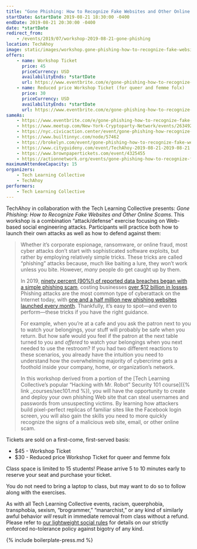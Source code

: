 ```yaml
---
title: "Gone Phishing: How to Recognize Fake Websites and Other Online Scams"
startDate: &startDate 2019-08-21 18:30:00 -0400
endDate: 2019-08-21 20:30:00 -0400
date: *startDate
redirect_from:
    - /events/2019/07/workshop-2019-08-21-gone-phishing
location: TechAhoy
image: static/images/workshop.gone-phishing-how-to-recognize-fake-websites-and-other-online-scams.blue.rectangle.png
offers:
    - name: Workshop Ticket
      price: 45
      priceCurrency: USD
      availabilityEnds: *startDate
      url: https://www.eventbrite.com/e/gone-phishing-how-to-recognize-fake-websites-and-other-online-scams-tickets-66489978315
    - name: Reduced price Workshop Ticket (for queer and femme folx)
      price: 30
      priceCurrency: USD
      availabilityEnds: *startDate
      url: https://www.eventbrite.com/e/gone-phishing-how-to-recognize-fake-websites-and-other-online-scams-tickets-66489978315
sameAs:
    - https://www.eventbrite.com/e/gone-phishing-how-to-recognize-fake-websites-and-other-online-scams-tickets-66489978315
    - https://www.meetup.com/New-York-Cryptoparty-Network/events/263492243/
    - https://nyc.civicaction.center/event/gone-phishing-how-recognize-fake-websites-and-other-online-scams
    - https://www.builtinnyc.com/node/57462
    - https://brokelyn.com/event/gone-phishing-how-to-recognize-fake-websites-and-other-online-scams/
    - https://www.cityguideny.com/event/TechAhoy-2019-08-21-2019-08-21
    - https://www.brownpapertickets.com/event/4325455
    - https://actionnetwork.org/events/gone-phishing-how-to-recognize-fake-websites-and-other-online-scams
maximumAttendeeCapacity: 15
organizers:
    - Tech Learning Collective
    - TechAhoy
performers:
    - Tech Learning Collective
---
```


TechAhoy in collaboration with the Tech Learning Collective presents: *Gone Phishing: How to Recognize Fake Websites and Other Online Scams*. This workshop is a combination &ldquo;attack/defense&rdquo; exercise focusing on Web-based social engineering attacks. Participants will practice both how to launch their own attacks as well as how to defend against them:

> Whether it&rsquo;s corporate espionage, ransomware, or online fraud, most cyber attacks don&rsquo;t start with sophisticated software exploits, but rather by employing relatively simple tricks. These tricks are called &ldquo;phishing&rdquo; attacks because, much like baiting a lure, they won&rsquo;t work unless you bite. However, <em>many</em> people do get caught up by them.
>
> In 2019, [ninety percent (90%!) of reported data breaches began with a simple phishing scam](https://retruster.com/blog/2019-phishing-and-email-fraud-statistics.html), costing businesses [over $12 billion in losses](https://retruster.com/blog/2019-phishing-and-email-fraud-statistics.html). Phishing attacks are the most common type of cyberattack on the Internet today, with [one and a half million new phishing websites launched every month](https://www.webroot.com/us/en/about/press-room/releases/nearly-15-million-new-phishing-sites). Thankfully, it&rsquo;s easy to spot—and even to perform—these tricks if you have the right guidance.
>
> For example, when you&rsquo;re at a cafe and you ask the patron next to you to watch your belongings, your stuff will probably be safe when you return. But how safe would you feel if the patron at the next table turned to you and *offered* to watch your belongings when you next needed to use the restroom? If you had two different reactions to these scenarios, you already have the intuition you need to understand how the overwhelming majority of cybercrime gets a foothold inside your company, home, or organization&rsquo;s network.
>
> In this workshop derived from a portion of the [Tech Learning Collective&rsquo;s popular &ldquo;Hacking with Mr. Robot&rdquo; Security 101 course]({% link _courses/sec101.md %}), you will have the opportunity to create and deploy your own phishing Web site that can steal usernames and passwords from unsuspecting victims. By learning how attackers build pixel-perfect replicas of familiar sites like the Facebook login screen, you will also gain the skills you need to more quickly recognize the signs of a malicious web site, email, or other online scam.

Tickets are sold on a first-come, first-served basis:

* $45 - Workshop Ticket
* $30 - Reduced price Workshop Ticket for queer and femme folx

Class space is limited to 15 students! Please arrive 5 to 10 minutes early to reserve your seat and purchase your ticket.

You do not need to bring a laptop to class, but may want to do so to follow along with the exercises.

As with all Tech Learning Collective events, racism, queerphobia, transphobia, sexism, “brogrammer,” “manarchist,” or any kind of similarly awful behavior *will* result in immediate removal from class without a refund. Please refer to [our lightweight social rules](https://github.com/AnarchoTechNYC/meta/wiki/Social-rules) for details on our strictly enforced no-tolerance policy against bigotry of any kind.

{% include boilerplate-press.md %}
